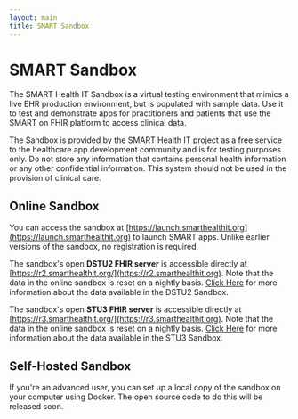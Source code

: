 ```yaml
---
layout: main
title: SMART Sandbox
---
```


# SMART Sandbox

The SMART Health IT Sandbox is a virtual testing environment that mimics a live EHR production environment, but is populated with sample data. Use it to test and demonstrate apps for practitioners and patients that use the SMART on FHIR platform to access clinical data.

The Sandbox is provided by the SMART Health IT project as a free service to the healthcare app development community and is for testing purposes only. Do not store any information that contains personal health information or any other confidential information. This system should not be used in the provision of clinical care.

## Online Sandbox

You can access the sandbox at [https://launch.smarthealthit.org](https://launch.smarthealthit.org) to launch SMART apps. Unlike earlier versions of the sandbox, no registration is required.

The sandbox's open **DSTU2 FHIR server** is accessible directly at [https://r2.smarthealthit.org/](https://r2.smarthealthit.org). Note that the data in the online sandbox is reset on a nightly basis. [Click Here](http://docs.smarthealthit.org/data/dstu2-sandbox-data) for more information about the data available in the DSTU2 Sandbox.

The sandbox's open **STU3 FHIR server** is accessible directly at [https://r3.smarthealthit.org/](https://r3.smarthealthit.org). Note that the data in the online sandbox is reset on a nightly basis. [Click Here](http://docs.smarthealthit.org/data/stu3-sandbox-data) for more information about the data available in the STU3 Sandbox.

## Self-Hosted Sandbox

If you're an advanced user, you can set up a local copy of the sandbox on your computer using Docker. The open source code to do this will be released soon.
